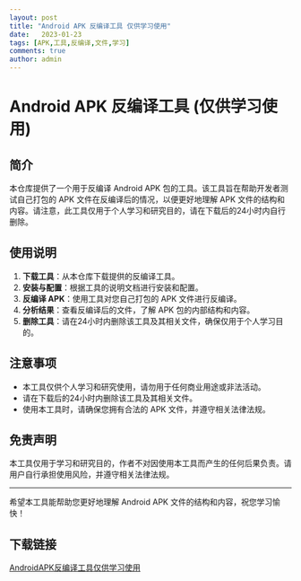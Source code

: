 ```yaml
---
layout: post
title: "Android APK 反编译工具 仅供学习使用"
date:   2023-01-23
tags: [APK,工具,反编译,文件,学习]
comments: true
author: admin
---
```

# Android APK 反编译工具 (仅供学习使用)

## 简介

本仓库提供了一个用于反编译 Android APK 包的工具。该工具旨在帮助开发者测试自己打包的 APK 文件在反编译后的情况，以便更好地理解 APK 文件的结构和内容。请注意，此工具仅用于个人学习和研究目的，请在下载后的24小时内自行删除。

## 使用说明

1. **下载工具**：从本仓库下载提供的反编译工具。
2. **安装与配置**：根据工具的说明文档进行安装和配置。
3. **反编译 APK**：使用工具对您自己打包的 APK 文件进行反编译。
4. **分析结果**：查看反编译后的文件，了解 APK 包的内部结构和内容。
5. **删除工具**：请在24小时内删除该工具及其相关文件，确保仅用于个人学习目的。

## 注意事项

- 本工具仅供个人学习和研究使用，请勿用于任何商业用途或非法活动。
- 请在下载后的24小时内删除该工具及其相关文件。
- 使用本工具时，请确保您拥有合法的 APK 文件，并遵守相关法律法规。

## 免责声明

本工具仅用于学习和研究目的，作者不对因使用本工具而产生的任何后果负责。请用户自行承担使用风险，并遵守相关法律法规。

---

希望本工具能帮助您更好地理解 Android APK 文件的结构和内容，祝您学习愉快！

## 下载链接

[AndroidAPK反编译工具仅供学习使用](https://pan.quark.cn/s/9faa08e263a9)